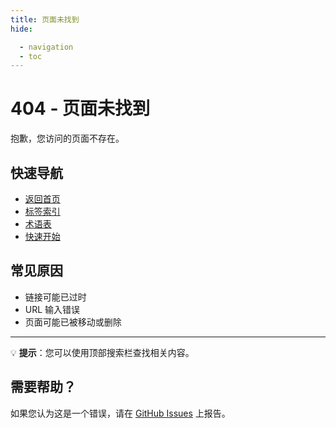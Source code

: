 ```yaml
---
title: 页面未找到
hide:

  - navigation
  - toc
---
```


# 404 - 页面未找到

抱歉，您访问的页面不存在。

## 快速导航

- [返回首页](index.md)
- [标签索引](tags.md)
- [术语表](Glossary.md)
- [快速开始](QuickStart.md)

## 常见原因

- 链接可能已过时
- URL 输入错误
- 页面可能已被移动或删除

______________________________________________________________________

💡 **提示**：您可以使用顶部搜索栏查找相关内容。

## 需要帮助？

如果您认为这是一个错误，请在 [GitHub Issues](https://github.com/mps-team-cn/Multiple_personality_system_wiki/issues) 上报告。
